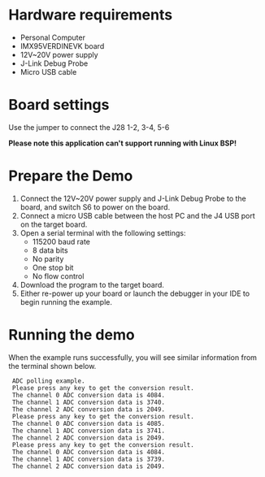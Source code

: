 Hardware requirements
=====================
- Personal Computer
- IMX95VERDINEVK board
- 12V~20V power supply
- J-Link Debug Probe
- Micro USB cable

Board settings
============
Use the jumper to connect the J28 1-2, 3-4, 5-6

**Please note this application can't support running with Linux BSP!**

Prepare the Demo
===============
1.  Connect the 12V~20V power supply and J-Link Debug Probe to the board, and switch S6 to power on the board.
2.  Connect a micro USB cable between the host PC and the J4 USB port on the target board.
3.  Open a serial terminal with the following settings:
    - 115200 baud rate
    - 8 data bits
    - No parity
    - One stop bit
    - No flow control
4.  Download the program to the target board.
5.  Either re-power up your board or launch the debugger in your IDE to begin running the example.

Running the demo
================
When the example runs successfully, you will see similar information from the terminal shown below.

~~~~~~~~~~~~~~~~~~~~~
 ADC polling example.
 Please press any key to get the conversion result.
 The channel 0 ADC conversion data is 4084.
 The channel 1 ADC conversion data is 3740.
 The channel 2 ADC conversion data is 2049.
 Please press any key to get the conversion result.
 The channel 0 ADC conversion data is 4085.
 The channel 1 ADC conversion data is 3741.
 The channel 2 ADC conversion data is 2049.
 Please press any key to get the conversion result.
 The channel 0 ADC conversion data is 4084.
 The channel 1 ADC conversion data is 3739.
 The channel 2 ADC conversion data is 2049.
~~~~~~~~~~~~~~~~~~~~~
